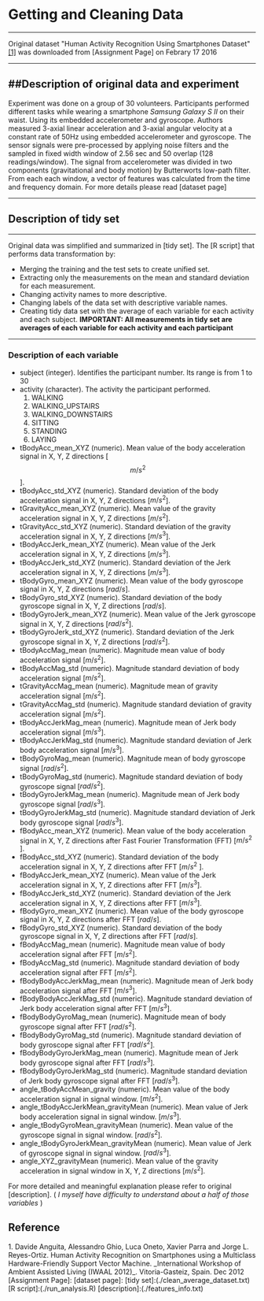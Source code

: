 # Getting and Cleaning Data
---
Original dataset "Human Activity Recognition Using Smartphones Dataset" [[1]](#ref1) was downloaded from [Assignment Page] on Febrary 17 2016

---
##Description of original data and experiment
---
Experiment was done on a group of 30 volunteers. Participants performed different tasks while wearing a smartphone _Samsung Galaxy S II_ on their waist. Using its embedded accelerometer and gyroscope. Authors measured 3-axial linear acceleration and 3-axial angular velocity at a constant rate of 50Hz using embedded accelerometer and gyroscope.
The sensor signals were  pre-processed by applying noise filters and the sampled in fixed width window of 2.56 sec and 50 overlap (128 readings/window). The signal from accelerometer was divided in two components (gravitational and body motion) by Butterworts low-path filter. 
From each each window, a vector of features was calculated from the time and frequency domain. For more details please read [dataset page]

---
## Description of tidy set
---

Original data was simplified and summarized in [tidy set]. 
The [R script] that performs data transformation by: 


+ Merging the training and the test sets to create unified set.
+ Extracting only the measurements on the mean and standard deviation for each measurement.
+ Changing activity names to more descriptive.
+ Changing labels of the data set with descriptive variable names.
+ Creating  tidy data set with the average of each variable for each activity and each subject.
__IMPORTANT: All measurements in tidy set are averages of each variable for each activity and each participant__ 
---
### Description of each variable
+ subject (integer).  Identifies the participant number. Its range is from  1 to 30
+ activity (character). The activity the participant performed. 
	1. WALKING
	2. WALKING_UPSTAIRS
	3. WALKING_DOWNSTAIRS
	4. SITTING
	5. STANDING
	6. LAYING
+ tBodyAcc_mean_XYZ (numeric). Mean value of the body acceleration signal in X, Y, Z directions [$$m/s^2$$ ].
+ tBodyAcc_std_XYZ (numeric). Standard deviation of the body acceleration signal in X, Y, Z directions [$m/s^2$].
+ tGravityAcc_mean_XYZ (numeric). Mean value of the gravity acceleration signal in X, Y, Z directions [$m/s^2$].
+ tGravityAcc_std_XYZ (numeric). Standard deviation of the gravity acceleration signal in X, Y, Z directions [$m/s^3$].
+ tBodyAccJerk_mean_XYZ (numeric). Mean value of the Jerk acceleration signal in X, Y, Z directions [$m/s^3$].
+ tBodyAccJerk_std_XYZ (numeric). Standard deviation of the Jerk acceleration signal in X, Y, Z directions [$m/s^3$].
+ tBodyGyro_mean_XYZ (numeric). Mean value of the body gyroscope signal in X, Y, Z directions [$rad/s$].
+ tBodyGyro_std_XYZ (numeric). Standard deviation of the body gyroscope signal in X, Y, Z directions [$rad/s$].
+ tBodyGyroJerk_mean_XYZ (numeric). Mean value of the Jerk gyroscope signal in X, Y, Z directions [$rad/s^2$].
+ tBodyGyroJerk_std_XYZ (numeric). Standard deviation of the Jerk gyroscope signal in X, Y, Z directions [$rad/s^2$].
+ tBodyAccMag_mean (numeric). Magnitude mean value of body acceleration signal [$m/s^2$].
+ tBodyAccMag_std (numeric). Magnitude standard deviation of body acceleration signal [$m/s^2$].
+ tGravityAccMag_mean (numeric). Magnitude mean of gravity acceleration signal [$m/s^2$].
+ tGravityAccMag_std (numeric). Magnitude standard deviation of gravity acceleration signal [$m/s^2$].
+ tBodyAccJerkMag_mean (numeric). Magnitude mean of Jerk body acceleration signal [$m/s^3$].
+ tBodyAccJerkMag_std (numeric). Magnitude standard deviation of Jerk body acceleration signal [$m/s^3$].
+ tBodyGyroMag_mean (numeric). Magnitude mean of body gyroscope signal [$rad/s^2$].
+ tBodyGyroMag_std (numeric). Magnitude standard deviation of body gyroscope signal [$rad/s^2$].
+ tBodyGyroJerkMag_mean (numeric). Magnitude mean of Jerk body gyroscope signal [$rad/s^3$].
+ tBodyGyroJerkMag_std (numeric). Magnitude standard deviation of Jerk body gyroscope signal [$rad/s^3$].
+ fBodyAcc_mean_XYZ (numeric). Mean value of the body acceleration signal in X, Y, Z directions after Fast Fourier Transformation (FFT) [$m/s^2$ ].
+ fBodyAcc_std_XYZ (numeric). Standard deviation of the body acceleration signal in X, Y, Z directions after FFT [$m/s^2$ ].
+ fBodyAccJerk_mean_XYZ (numeric). Mean value of the Jerk acceleration signal in X, Y, Z directions after FFT [$m/s^3$].
+ fBodyAccJerk_std_XYZ (numeric). Standard deviation of the Jerk acceleration signal in X, Y, Z directions after FFT [$m/s^3$].
+ fBodyGyro_mean_XYZ (numeric). Mean value of the body gyroscope signal in X, Y, Z directions after FFT [$rad/s$].
+ fBodyGyro_std_XYZ (numeric). Standard deviation of the body gyroscope signal in X, Y, Z directions after FFT [$rad/s$].
+ fBodyAccMag_mean (numeric). Magnitude mean value of body acceleration signal after FFT [$m/s^2$].
+  fBodyAccMag_std (numeric). Magnitude standard deviation of body acceleration signal after FFT [$m/s^2$].
+ fBodyBodyAccJerkMag_mean (numeric). Magnitude mean of Jerk body acceleration signal after FFT [$m/s^3$].
+ fBodyBodyAccJerkMag_std (numeric). Magnitude standard deviation of Jerk body acceleration signal after FFT [$m/s^3$].
+ fBodyBodyGyroMag_mean (numeric). Magnitude mean of body gyroscope signal after FFT  [$rad/s^2$].
+ fBodyBodyGyroMag_std (numeric). Magnitude standard deviation of body gyroscope signal after FFT  [$rad/s^2$].
+ fBodyBodyGyroJerkMag_mean (numeric). Magnitude mean of Jerk body gyroscope signal after FFT [$rad/s^3$].
+ fBodyBodyGyroJerkMag_std (numeric). Magnitude standard deviation of Jerk body gyroscope signal after FFT [$rad/s^3$].
+ angle_tBodyAccMean_gravity (numeric). Mean value of the body acceleration signal in signal window. [$m/s^2$].
+ angle_tBodyAccJerkMean_gravityMean (numeric). Mean value of Jerk body acceleration signal in signal window. [$m/s^3$].
+ angle_tBodyGyroMean_gravityMean (numeric). Mean value of the gyroscope signal in signal window. [$rad/s^2$].
+ angle_tBodyGyroJerkMean_gravityMean (numeric). Mean value of Jerk of  gyroscope signal in signal window. [$rad/s^3$].
+ angle_XYZ_gravityMean  (numeric). Mean value of the gravity acceleration in signal window in X, Y, Z directions [$m/s^2$]. 

For more detailed and meaningful explanation please refer to original [description]. ( _I myself have difficulty to understand about a half of those variables_ ) 

## Reference
<a name="ref1">
1. Davide Anguita, Alessandro Ghio, Luca Oneto, Xavier Parra and Jorge L. Reyes-Ortiz. Human Activity Recognition on Smartphones using a Multiclass Hardware-Friendly Support Vector Machine. _International Workshop of Ambient Assisted Living (IWAAL 2012)_. Vitoria-Gasteiz, Spain. Dec 2012
</a>
[Assignment Page]: <https://d396qusza40orc.cloudfront.net/getdata%2Fprojectfiles%2FUCI%20HAR%20Dataset.zip>
[dataset page]:<http://archive.ics.uci.edu/ml/datasets/Human+Activity+Recognition+Using+Smartphones>
[tidy set]:(./clean_average_dataset.txt)
[R script]:(./run_analysis.R)
[description]:(./features_info.txt)


